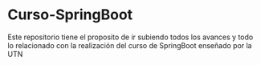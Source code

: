 # Curso-SpringBoot
Este repositorio tiene el proposito de ir subiendo todos los avances y todo lo relacionado con la realización del curso de SpringBoot enseñado por la UTN
